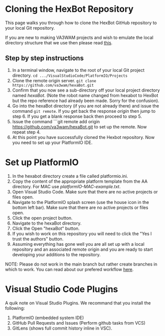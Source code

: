 # Cloning the HexBot Repository

This page walks you through how to clone the HexBot GitHub repository to your local Git repository. 

If you are new to making VA3WAM projects and wish to emulate the local directory structure that we use then please read 
[this](https://va3wam.github.io/versionControl/#local-directory-setup).

## Step by step instructions

1. In a terminal window, navigate to the root of your local Git project directory. ```cd .../VisualStudioCode/PlatformIO/Projects```
2. Clone the remote origin server. ```git clone https://github.com/va3wam/hexaBot.git```
3. Confirm that you now see a sub-directory off your local project directory named *hexaBot*. (Note the robot name changed from hexabot to HexBot but the repo reference had already been made. Sorry for the confusion).
4. Go into the hexaBot directory (if you are not already there) and issue the command ```git remote```. If you get back the response *origin* then jump to step 6. If you get a blank response back then proceed to step 5.
5. Issue the command ```git remote add origin https://github.com/va3wam/hexaBot.git to set up the remote. Now repeat step 4. 
6. At this point you have successfully cloned the Hexbot repository. Now you need to set up your PlatformIO IDE.

# Set up PlatformIO

1. In the hexabot directory create a file called platformio.ini.
2. Copy the content of the appropriate platform template from the AA directory. For MAC use *platformIO-MAC-example.txt*.
3. Open Visual Studio Code. Make sure that there are no active projects or files open.
4. Navigate to the PlatformIO splash screen (use the house icon in the bottom left bar). Make sure that there are no active projects or files open.
5. Click the open project button.
6. Navigate to the hexaBot directory.
7. Click the Open "hexaBot" button. 
8. If you wish to work on this repository you will need to click the "Yes I trust the authors" button.
9. Assuming everything has gone well you are all set up with a local repository and an associated remote origin and you are ready to start developing your additions to the repository.

NOTE: Please do not work in the main branch but rather create branches in which to work. You can read about our prefered workflow [here](https://va3wam.github.io/versionControl/#git-workflow).

# Visual Studio Code Plugins

A quik note on Visual Studio Plugins. We recommand that you install the following:

1. PlatformIO (embedded system IDE)
2. GitHub Pull Requests and Issues (Perform github tasks from VCS)
3. GitLens (shows full commit history inline in VSC). 
